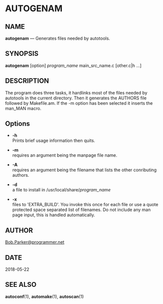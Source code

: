 # AUTOGENAM


## NAME

**autogenam** — Generates files needed by autotools.

## SYNOPSIS

**autogenam** \[option] *program_name* main_src_name.c \[other.c|h ...]

## DESCRIPTION

The  program  does three tasks, it hardlinks most of the files needed
by autotools in the current directory. Then it generates the  AUTHORS
file  followed  by Makefile.am. If the -m option has been selected it
inserts the man_MAN macro.


## Options

+ **-h**  
Prints brief usage information then quits.

+ **-m**  
requires an argument being the manpage file name.

+ **-A**  
requires an argument being the filename that lists the other
conributing authors.

+ **-d**  
a file to install in /usr/local/share/*program_name*

+  **-x**  
files to 'EXTRA_BUILD'. You invoke this once for each file or use
a quote protected space separated list of filenames. Do not include
any man page input, this is handled automatically.

## AUTHOR

Bob.Parker@programmer.net

## DATE

2018-05-22

## SEE ALSO

**autoconf**(1), **automake**(1), **autoscan**(1)
